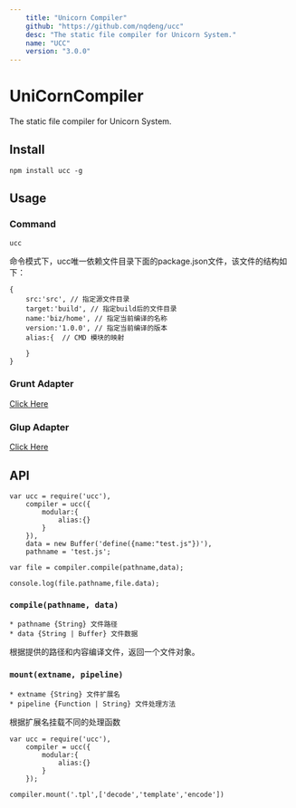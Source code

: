 ```yaml
---
    title: "Unicorn Compiler"
    github: "https://github.com/nqdeng/ucc"
    desc: "The static file compiler for Unicorn System."
    name: "UCC"
    version: "3.0.0"
---
```


# UniCornCompiler

The static file compiler for Unicorn System.

## Install

    npm install ucc -g

## Usage


### Command

    ucc

命令模式下，ucc唯一依赖文件目录下面的package.json文件，该文件的结构如下：

    {
        src:'src', // 指定源文件目录
        target:'build', // 指定build后的文件目录
        name:'biz/home', // 指定当前编译的名称
        version:'1.0.0', // 指定当前编译的版本
        alias:{  // CMD 模块的映射

        }
    }

### Grunt Adapter

<a href="http://github.com/windygex/grunt-ucc">Click Here</a>


### Glup Adapter

<a href="http://github.com/windygex/gulp-ucc">Click Here</a>

## API

    var ucc = require('ucc'),
        compiler = ucc({
            modular:{
                alias:{}
            }
        }),
        data = new Buffer('define({name:"test.js"})'),
        pathname = 'test.js';

    var file = compiler.compile(pathname,data);

    console.log(file.pathname,file.data);


### `compile(pathname, data)`

    * pathname {String} 文件路径
    * data {String | Buffer} 文件数据

根据提供的路径和内容编译文件，返回一个文件对象。

### `mount(extname, pipeline)`

    * extname {String} 文件扩展名
    * pipeline {Function | String} 文件处理方法

根据扩展名挂载不同的处理函数

    var ucc = require('ucc'),
        compiler = ucc({
            modular:{
                alias:{}
            }
        });

    compiler.mount('.tpl',['decode','template','encode'])


